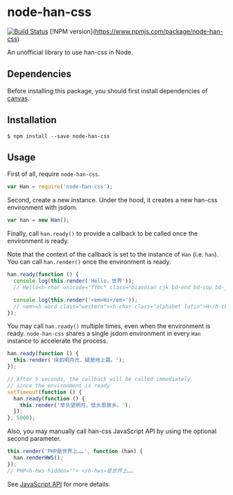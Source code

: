 # node-han-css

[![Build Status](https://travis-ci.org/lujjjh/node-han-css.svg?branch=master)](https://travis-ci.org/lujjjh/node-han-css)
[!NPM version[](https://img.shields.io/npm/v/node-han-css.svg)](https://www.npmjs.com/package/node-han-css)

An unofficial library to use han-css in Node.

## Dependencies

Before installing this package, you should first install dependencies of [canvas][node-canvas].

## Installation

    $ npm install --save node-han-css

## Usage

First of all, require `node-han-css`.

```js
var Han = require('node-han-css');
```

Second, create a new instance. Under the hood, it creates a new han-css
environment with jsdom.

```js
var han = new Han();
```

Finally, call `han.ready()` to provide a callback to be called once
the environment is ready.

Note that the context of the callback is set to the instance of `Han`
(i.e. `han`). You can call `han.render()` once the environment is
ready.

```js
han.ready(function () {
  console.log(this.render('Hello，世界'));
  // Hello<h-char unicode="ff0c" class="biaodian cjk bd-end bd-cop bd-jiya bd-hangable"><h-inner>，</h-inner></h-char>世界

  console.log(this.render('<em>Hi</em>'));
  // <em><h-word class="western"><h-char class="alphabet latin">H</h-char><h-char class="alphabet latin">i</h-char></h-word></em>
});
```

You may call `han.ready()` multiple times, even when the environment
is ready. `node-han-css` shares a single jsdom environment in every
`Han` instance to accelerate the process.

```js
han.ready(function () {
  this.render('床前明月光，疑是地上霜。');
});

// After 5 seconds, the callback will be called immediately
// since the environment is ready
setTimeout(function () {
  han.ready(function () {
    this.render('举头望明月，低头思故乡。');
  });
}, 5000);
```

Also, you may manually call han-css JavaScript API by using the
optional second parameter.

```js
this.render('PHP是世界上……', function (han) {
  han.renderHWS();
});
// PHP<h-hws hidden=""> </h-hws>是世界上……
```

See [JavaScript API][hanzi-js-api] for more details.

[node-canvas]: https://github.com/Automattic/node-canvas#installation
[hanzi-js-api]: https://css.hanzi.co/manual/js-api
